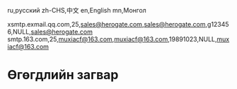 ru,русский
zh-CHS,中文
en,English
mn,Монгол


xsmtp.exmail.qq.com,25,sales@herogate.com,sales@herogate.com,g123456,NULL,sales@herogate.com
smtp.163.com,25,muxiacf@163.com,muxiacf@163.com,19891023,NULL,muxiacf@163.com


# Өгөгдлийн загвар
